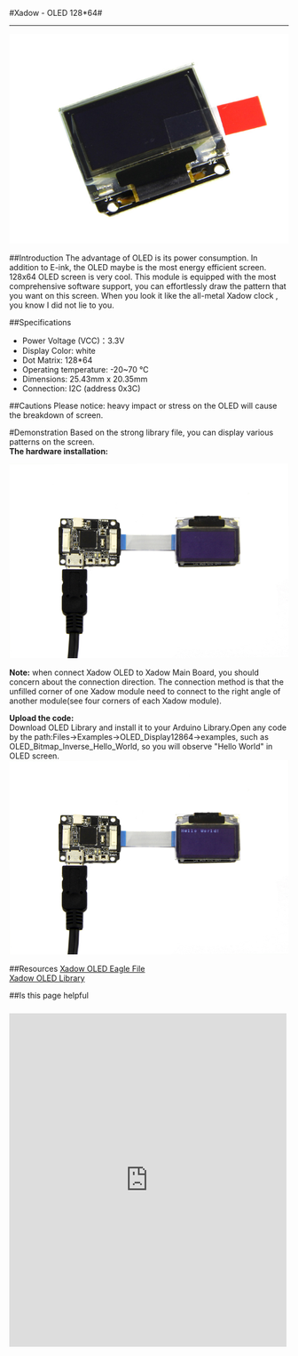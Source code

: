#Xadow - OLED 128*64#

----------
![](https://raw.githubusercontent.com/SeeedDocument/Xadow_-_OLED_128-64/master/image/Xadow_OLED.jpg)

##Introduction
The advantage of OLED is its power consumption. In addition to E-ink, the OLED maybe is the most energy efficient screen. 128x64 OLED screen is very cool. This module is equipped with the most comprehensive software support, you can effortlessly draw the pattern that you want on this screen. When you look it like the all-metal Xadow clock , you know I did not lie to you.  

##Specifications
* Power Voltage (VCC)：3.3V  
* Display Color: white  
* Dot Matrix: 128*64  
* Operating temperature: -20~70 ℃  
* Dimensions: 25.43mm x 20.35mm  
* Connection: I2C (address 0x3C)  

##Cautions
Please notice: heavy impact or stress on the OLED will cause the breakdown of screen.  

#Demonstration
Based on the strong library file, you can display various patterns on the screen.   
**The hardware installation:**

![](https://raw.githubusercontent.com/SeeedDocument/Xadow_-_OLED_128-64/master/image/XadowOLEDUsage.jpg)  

**Note:** when connect Xadow OLED to Xadow Main Board, you should concern about the connection direction. The connection method is that the unfilled corner of one Xadow module need to connect to the right angle of another module(see four corners of each Xadow module). 

 
**Upload the code:**  
Download OLED Library and install it to your Arduino Library.Open any code by the path:Files->Examples->OLED_Display12864->examples, such as OLED_Bitmap_Inverse_Hello_World, so you will observe "Hello World" in OLED screen.  
![](https://raw.githubusercontent.com/SeeedDocument/Xadow_-_OLED_128-64/master/image/XadowOLEDUsage2.JPG)  

##Resources
[Xadow OLED Eagle File  ](https://github.com/SeeedDocument/Xadow_-_OLED_128-64/blob/master/resource/Xadow_OLED.zip)  
[Xadow OLED Library   ](https://github.com/SeeedDocument/Xadow_-_OLED_128-64/blob/master/resource/SeeedOLED03142012.zip)

##Is this page helpful
<iframe style="height: 600px; width: 500px; margin: 10px 0 10px;" allowTransparency="true" src="https://www.surveymonkey.com/r/MZBC9MW" frameborder="0"></iframe>  
